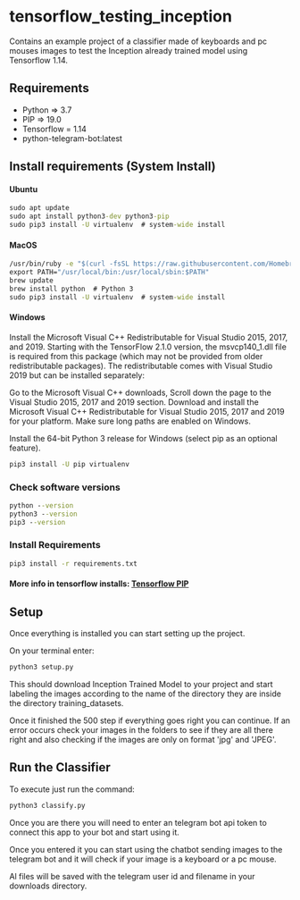 # tensorflow_testing_inception
Contains an example project of a classifier made of keyboards and pc mouses 
images to test the Inception already trained model using Tensorflow 1.14. 

## Requirements

* Python => 3.7
* PIP => 19.0
* Tensorflow = 1.14
* python-telegram-bot:latest

## Install requirements (System Install)

#### Ubuntu

```cmd
sudo apt update
sudo apt install python3-dev python3-pip
sudo pip3 install -U virtualenv  # system-wide install
```

#### MacOS

```cmd
/usr/bin/ruby -e "$(curl -fsSL https://raw.githubusercontent.com/Homebrew/install/master/install)"
export PATH="/usr/local/bin:/usr/local/sbin:$PATH"
brew update
brew install python  # Python 3
sudo pip3 install -U virtualenv  # system-wide install
```

#### Windows

Install the Microsoft Visual C++ Redistributable for Visual Studio 2015, 2017, and 2019. Starting with the TensorFlow 2.1.0 version, the msvcp140_1.dll file is required from this package (which may not be provided from older redistributable packages). The redistributable comes with Visual Studio 2019 but can be installed separately:

Go to the Microsoft Visual C++ downloads,
Scroll down the page to the Visual Studio 2015, 2017 and 2019 section.
Download and install the Microsoft Visual C++ Redistributable for Visual Studio 2015, 2017 and 2019 for your platform.
Make sure long paths are enabled on Windows.

Install the 64-bit Python 3 release for Windows (select pip as an optional feature).

```cmd
pip3 install -U pip virtualenv
```

### Check software versions

```cmd
python --version
python3 --version
pip3 --version
```

### Install Requirements

```cmd
pip3 install -r requirements.txt
```

#### More info in tensorflow installs: [Tensorflow PIP](https://www.tensorflow.org/install/pip)

## Setup

Once everything is installed you can start setting up the project. 

On your terminal enter:

```cmd
python3 setup.py
```

This should download Inception Trained Model to your project and start labeling
the images according to the name of the directory they are inside the 
directory training_datasets.

Once it finished the 500 step if everything goes right you can continue. If an
error occurs check your images in the folders to see if they are all there right
and also checking if the images are only on format 'jpg' and 'JPEG'.

## Run the Classifier

To execute just run the command: 

```cmd
python3 classify.py
```

Once you are there you will need to enter an telegram bot api token to connect
this app to your bot and start using it.

Once you entered it you can start using the chatbot sending images to the 
telegram bot and it will check if your image is a keyboard or a pc mouse.

Al files will be saved with the telegram user id and filename in your
downloads directory.

